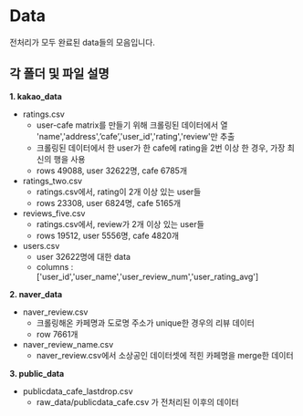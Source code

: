 # Data
전처리가 모두 완료된 data들의 모음입니다.


## 각 폴더 및 파일 설명
**1. kakao_data**
  - ratings.csv
    - user-cafe matrix를 만들기 위해 크롤링된 데이터에서 열 'name','address',’cafe’,'user_id','rating','review'만 추출
    - 크롤링된 데이터에서 한 user가 한 cafe에 rating을 2번 이상 한 경우, 가장 최신의 행을 사용
    - rows 49088, user 32622명, cafe 6785개
  - ratings_two.csv
    - ratings.csv에서, rating이 2개 이상 있는 user들
    - rows 23308, user 6824명, cafe 5165개
  - reviews_five.csv
    - ratings.csv에서, review가 2개 이상 있는 user들
    - rows 19512, user 5556명, cafe 4820개
  - users.csv
    - user 32622명에 대한 data
    - columns : ['user_id','user_name','user_review_num','user_rating_avg']

**2. naver_data**
- naver_review.csv
  - 크롤링해온 카페명과 도로명 주소가 unique한 경우의 리뷰 데이터
  - row 7661개
- naver_review_name.csv
  - naver_review.csv에서 소상공인 데이터셋에 적힌 카페명을 merge한 데이터

**3. public_data**
- publicdata_cafe_lastdrop.csv
  - raw_data/publicdata_cafe.csv 가 전처리된 이후의 데이터
